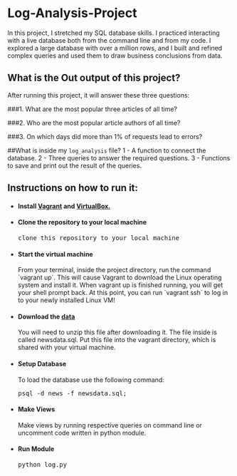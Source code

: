 # Log-Analysis-Project

In this project, I stretched my SQL database skills. I practiced interacting with a live database both from the command line and from my code.
I explored a large database with over a million rows, and I built and refined complex queries and used them to draw business conclusions from data.


## What is the Out output of this project?

After running this project, it will answer these three questions:

###1. What are the most popular three articles of all time?

###2. Who are the most popular article authors of all time?

###3. On which days did more than 1% of requests lead to errors?


##What is inside my `log_analysis` file?
1 - A function to connect the database.
2 - Three queries to answer the required questions.
3 - Functions to save and print out the result of the queries. 




## Instructions on how to run it:
* <h4>Install <a href="https://www.vagrantup.com/">Vagrant</a> and <a href="https://www.virtualbox.org/wiki/Downloads">VirtualBox.</a></h4>
* <h4>Clone the repository to your local machine</h4>
  <pre>clone this repository to your local machine</pre>
* <h4>Start the virtual machine</h4>
  From your terminal, inside the project directory, run the command `vagrant up`. This will cause Vagrant to download the Linux      
  operating   system and install it.
  When vagrant up is finished running, you will get your shell prompt back. At this point, you can run `vagrant ssh` to log in to your  
  newly installed Linux VM!
* <h4>Download the <a href="https://d17h27t6h515a5.cloudfront.net/topher/2016/August/57b5f748_newsdata/newsdata.zip">data</a></h4>
  You will need to unzip this file after downloading it. The file inside is called newsdata.sql. Put this file into the vagrant     
  directory, which is shared with your virtual machine.
* <h4>Setup Database</h4>
  To load the database use the following command:
  <pre>psql -d news -f newsdata.sql;</pre>
* <h4>Make Views</h4>
  Make views by running respective queries on command line or uncomment code written in python module.
* <h4>Run Module</h4>
  <pre>python log.py</pre>
